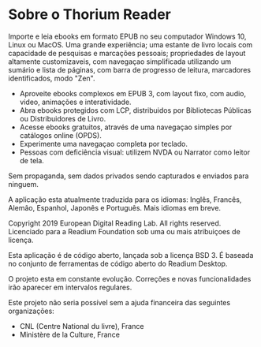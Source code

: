 Sobre o Thorium Reader
=======================

Importe e leia ebooks em formato EPUB no seu computador Windows 10, Linux ou MacOS. Uma grande experiência; uma estante de livro 
locais com capacidade de pesquisas e marcações pessoais; propriedades de layout altamente customizaveis, com navegaçao simplificada 
utilizando um sumário e lista de páginas, com barra de progresso de leitura, marcadores identificados, modo "Zen".

* Aproveite ebooks complexos em EPUB 3, com layout fixo, com audio, video, animações e interatividade.
* Abra ebooks protegidos com LCP, distribuidos por Bibliotecas Públicas ou Distribuidores de Livro.
* Acesse ebooks gratuitos, através de uma navegaçao simples por catálogos online (OPDS).
* Experimente uma navegaçao completa por teclado.
* Pessoas com deficiência visual: utilizem NVDA ou Narrator como leitor de tela.

Sem propaganda, sem dados privados sendo capturados e enviados para ninguem.

A aplicação esta atualmente traduzida para os idiomas: Inglês, Francês, Alemâo, Espanhol, Japonês e Português. Mais idiomas em breve.

Copyright 2019 European Digital Reading Lab. All rights reserved.
Licenciado para a Readium Foundation sob uma ou mais atribuiçoes de licença.

Esta aplicação é de código aberto, lançada sob a licença BSD 3. É baseada no conjunto de ferramentas de código aberto do Readium Desktop.

O projeto esta em constante evolução. Correções e novas funcionalidades irão aparecer em intervalos regulares.

Este projeto não seria possível sem a ajuda financeira das seguintes organizações:
- CNL (Centre National du livre), France
- Ministère de la Culture, France
